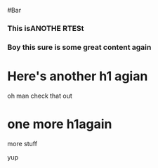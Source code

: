 #Bar

### This isANOTHE RTESt

### Boy this sure is some great content again



# Here's another h1 agian

oh man check that out

# one more h1again

more stuff

yup
